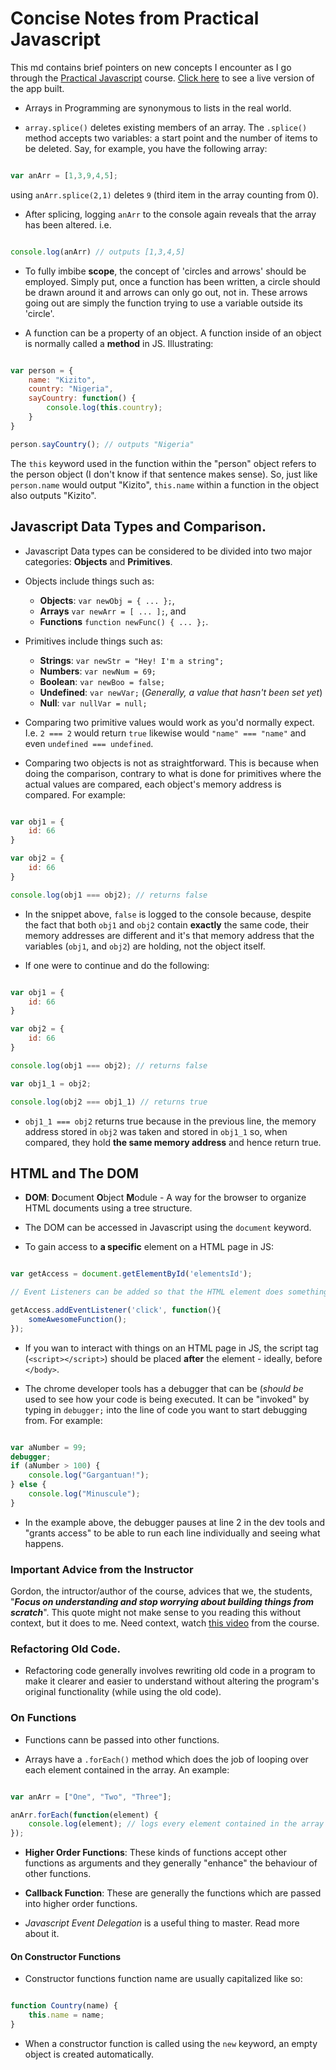 # Concise Notes from Practical Javascript

This md contains brief pointers on new concepts I encounter as I go through the [Practical Javascript](https://watchandcode.com/p/practical-javascript) course. [Click here](code/) to see a live version of the app built.

* Arrays in Programming are synonymous to lists in the real world.

* `array.splice()` deletes existing members of an array. The `.splice()` method accepts two variables: a start point and the number of items to be deleted. Say, for example, you have the following array:

```javascript

var anArr = [1,3,9,4,5];

```
  using `anArr.splice(2,1)` deletes `9` (third item in the array counting from 0).

* After splicing, logging `anArr` to the console again reveals that the array has been altered. i.e.

```javascript

console.log(anArr) // outputs [1,3,4,5]

```

* To fully imbibe **scope**, the concept of 'circles and arrows' should be employed. Simply put, once a function has been written, a circle should be drawn around it and arrows can only go out, not in. These arrows going out are simply the function trying to use a variable outside its 'circle'.

* A function can be a property of an object. A function inside of an object is normally called a **method** in JS. Illustrating:  

```javascript

var person = {
	name: "Kizito",
	country: "Nigeria",
	sayCountry: function() {
		console.log(this.country);
	}
}

person.sayCountry(); // outputs "Nigeria"

```

The `this` keyword used in the function within the "person" object refers to the person object (I don't know if that sentence makes sense). So, just like `person.name` would output "Kizito", `this.name` within a function in the object also outputs "Kizito".  

## Javascript Data Types and Comparison.

* Javascript Data types can be considered to be divided into two major categories: **Objects** and **Primitives**.

* Objects include things such as:  
  
  * **Objects**: `var newObj = { ... };`,  
  * **Arrays** `var newArr = [ ... ];`, and  
  * **Functions** `function newFunc() { ... };`.

* Primitives include things such as:  

  * **Strings**: `var newStr = "Hey! I'm a string";`
  * **Numbers**: `var newNum = 69;`
  * **Boolean**: `var newBoo = false;`
  * **Undefined**: `var newVar;` (_Generally, a value that hasn't been set yet_)
  * **Null**: `var nullVar = null;`

* Comparing two primitive values would work as you'd normally expect. I.e. `2 === 2` would return `true` likewise would `"name" === "name"` and even `undefined === undefined`.

* Comparing two objects is not as straightforward. This is because when doing the comparison, contrary to what is done for primitives where the actual values are compared, each object's memory address is compared. For example:  

```javascript

var obj1 = {
	id: 66
}

var obj2 = {
	id: 66
}

console.log(obj1 === obj2); // returns false

```

* In the snippet above, `false` is logged to the console because, despite the fact that both `obj1` and `obj2` contain **exactly** the same code, their memory addresses are different and it's that memory address that the variables (`obj1`, and `obj2`) are holding, not the object itself.

* If one were to continue and do the following:  

```javascript

var obj1 = {
	id: 66
}

var obj2 = {
	id: 66
}

console.log(obj1 === obj2); // returns false

var obj1_1 = obj2; 

console.log(obj2 === obj1_1) // returns true

```

* `obj1_1 === obj2` returns true because in the previous line, the memory address stored in `obj2` was taken and stored in `obj1_1` so, when compared, they hold **the same memory address** and hence return true.

## HTML and The DOM

* **DOM**: **D**ocument **O**bject **M**odule - A way for the browser to organize HTML documents using a tree structure.

* The DOM can be accessed in Javascript using the `document` keyword.

* To gain access to **a specific** element on a HTML page in JS: 

```javascript

var getAccess = document.getElementById('elementsId');

// Event Listeners can be added so that the HTML element does something when something happens to it:

getAccess.addEventListener('click', function(){
	someAwesomeFunction();
});

```

* If you wan to interact with things on an HTML page in JS, the script tag (`<script></script>`) should be placed **after** the element - ideally, before `</body>`.

* The chrome developer tools has a debugger that can be (_should be_ used to see how your code is being executed. It can be "invoked" by typing in `debugger;` into the line of code you want to start debugging from. For example:  

```javascript

var aNumber = 99;
debugger;
if (aNumber > 100) {
	console.log("Gargantuan!");
} else {
	console.log("Minuscule");
}

```

* In the example above, the debugger pauses at line 2 in the dev tools and "grants access" to be able to run each line individually and seeing what happens.

### Important Advice from the Instructor

Gordon, the intructor/author of the course, advices that we, the students, "**_Focus on understanding and stop worrying about building things from scratch_**". This quote might not make sense to you reading this without context, but it does to me. Need context, watch [this video](https://watchandcode.com/courses/practical-javascript/lectures/2292494) from the course.

### Refactoring Old Code.

* Refactoring code generally involves rewriting old code in a program to make it clearer and easier to understand without altering the program's original functionality (while using the old code).

### On Functions

* Functions cann be passed into other functions.

* Arrays have a `.forEach()` method which does the job of looping over each element contained in the array. An example: 

```javascript

var anArr = ["One", "Two", "Three"];

anArr.forEach(function(element) {
	console.log(element); // logs every element contained in the array to the console individually
});


```

* **Higher Order Functions**: These kinds of functions accept other functions as arguments and they generally "enhance" the behaviour of other functions.  

* **Callback Function**: These are generally the functions which are passed into higher order functions.  

* _Javascript Event Delegation_ is a useful thing to master. Read more about it.  

#### On Constructor Functions

* Constructor functions function name are usually capitalized like so:  

```javascript

function Country(name) {
	this.name = name;
}

```

* When a constructor function is called using the `new` keyword, an empty object is created automatically.  